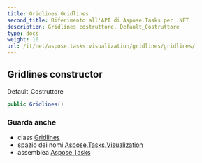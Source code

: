 ```yaml
---
title: Gridlines.Gridlines
second_title: Riferimento all'API di Aspose.Tasks per .NET
description: Gridlines costruttore. Default_Costruttore
type: docs
weight: 10
url: /it/net/aspose.tasks.visualization/gridlines/gridlines/
---
```

## Gridlines constructor

Default_Costruttore

```csharp
public Gridlines()
```

### Guarda anche

* class [Gridlines](../)
* spazio dei nomi [Aspose.Tasks.Visualization](../../gridlines/)
* assemblea [Aspose.Tasks](../../../)


